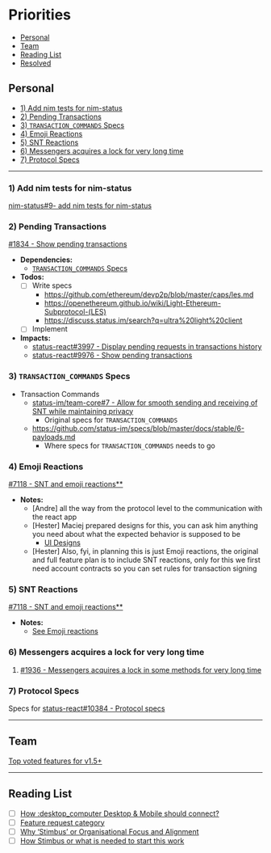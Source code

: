 # Priorities

- [Personal](#personal)
- [Team](#team)
- [Reading List](#reading-list)
- [Resolved](./RESOLVED.md)

## Personal

- [1) Add nim tests for nim-status](#1-add-nim-tests-for-nim-status)
- [2) Pending Transactions](#2-pending-transactions)
- [3) `TRANSACTION_COMMANDS` Specs](#3-transaction_commands-specs)
- [4) Emoji Reactions](#4-emoji-reactions)
- [5) SNT Reactions](#5-snt-reactions)
- [6) Messengers acquires a lock for very long time](#6-messengers-acquires-a-lock-for-very-long-time)
- [7) Protocol Specs](#7-protocol-specs)

---

### 1) Add nim tests for nim-status

[nim-status#9- add nim tests for nim-status](https://github.com/status-im/nim-status/issues/9)

### 2) Pending Transactions

[#1834 - Show pending transactions](https://github.com/status-im/status-go/issues/1834)

- **Dependencies:**
  - [`TRANSACTION_COMMANDS` Specs](#3-transaction_commands-specs)
- **Todos:**
  - [ ] Write specs
    - https://github.com/ethereum/devp2p/blob/master/caps/les.md
    - https://openethereum.github.io/wiki/Light-Ethereum-Subprotocol-(LES)
    - https://discuss.status.im/search?q=ultra%20light%20client
  - [ ] Implement
- **Impacts:**
  - [status-react#3997 - Display pending requests in transactions history](https://github.com/status-im/status-react/issues/3997)
  - [status-react#9976 - Show pending transactions](https://github.com/status-im/status-react/issues/9976)

### 3) `TRANSACTION_COMMANDS` Specs

- Transaction Commands
  - [status-im/team-core#7 - Allow for smooth sending and receiving of SNT while maintaining privacy](https://github.com/status-im/team-core/pull/7)
    - Original specs for `TRANSACTION_COMMANDS` 
  - https://github.com/status-im/specs/blob/master/docs/stable/6-payloads.md
    - Where specs for `TRANSACTION_COMMANDS` needs to go

### 4) Emoji Reactions

[#7118 - SNT and emoji reactions**](https://github.com/status-im/status-react/issues/7118)

- **Notes:**
   - [Andre] all the way from the protocol level to the communication with the react app
   - [Hester] Maciej prepared designs for this, you can ask him anything you need about what the expected behavior is supposed to be
     - [UI Designs](https://www.figma.com/file/aS1ct66VQ6V0cio7vSqS8UoG/Chat?node-id=1239%3A0)
   - [Hester] Also, fyi, in planning this is just Emoji reactions, the original and full feature plan is to include SNT reactions, only for this we first need account contracts so you can set rules for transaction signing

### 5) SNT Reactions

[#7118 - SNT and emoji reactions**](https://github.com/status-im/status-react/issues/7118)

- **Notes:**
  - [See Emoji reactions](#4-emoji-reactions)

### 6) Messengers acquires a lock for very long time

1) [#1936 - Messengers acquires a lock in some methods for very long time](https://github.com/status-im/status-go/issues/1936)


### 7) Protocol Specs

Specs for [status-react#10384 - Protocol specs](https://github.com/status-im/status-react/issues/10384)

---

## Team

[Top voted features for v1.5+](https://discuss.status.im/t/roadmap-planning/1399/38)

---

## Reading List

- [ ] [How :desktop_computer Desktop & Mobile should connect?](https://discuss.status.im/t/how-desktop-mobile-should-connect/1668)
- [ ] [Feature request category](https://discuss.status.im/t/feature-request-category/1698)
- [ ] [Why ‘Stimbus’ or Organisational Focus and Alignment](https://discuss.status.im/t/why-stimbus-or-organisational-focus-and-alignment/1753)
- [ ] [How Stimbus or what is needed to start this work](https://discuss.status.im/t/how-stimbus-or-what-is-needed-to-start-this-work/1754)
